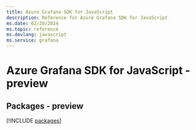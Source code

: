 ```yaml
---
title: Azure Grafana SDK for JavaScript
description: Reference for Azure Grafana SDK for JavaScript
ms.date: 02/20/2024
ms.topic: reference
ms.devlang: javascript
ms.service: grafana
---
```

# Azure Grafana SDK for JavaScript - preview
## Packages - preview
[!INCLUDE [packages](grafana-index.md)]